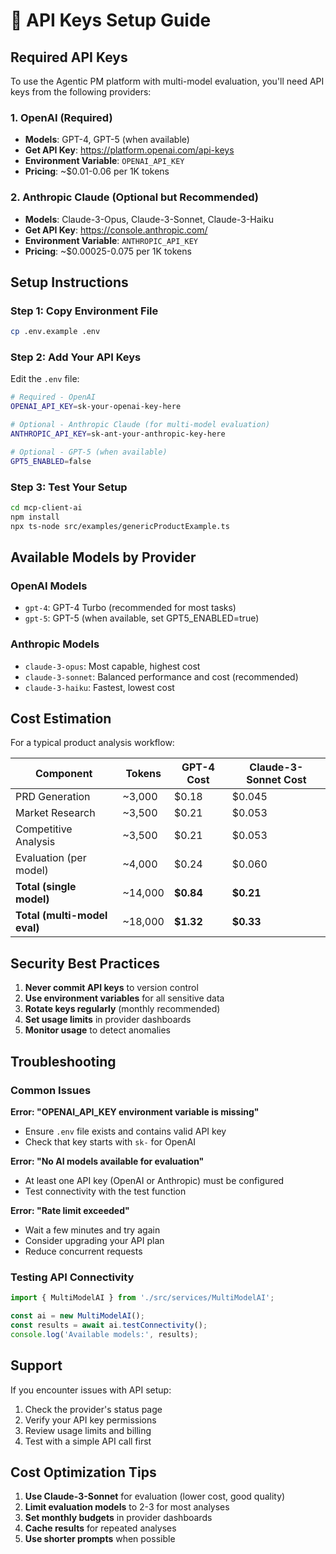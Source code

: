 # 🔑 API Keys Setup Guide

## Required API Keys

To use the Agentic PM platform with multi-model evaluation, you'll need API keys from the following providers:

### 1. OpenAI (Required)
- **Models**: GPT-4, GPT-5 (when available)
- **Get API Key**: https://platform.openai.com/api-keys
- **Environment Variable**: `OPENAI_API_KEY`
- **Pricing**: ~$0.01-0.06 per 1K tokens

### 2. Anthropic Claude (Optional but Recommended)
- **Models**: Claude-3-Opus, Claude-3-Sonnet, Claude-3-Haiku
- **Get API Key**: https://console.anthropic.com/
- **Environment Variable**: `ANTHROPIC_API_KEY`
- **Pricing**: ~$0.00025-0.075 per 1K tokens

## Setup Instructions

### Step 1: Copy Environment File
```bash
cp .env.example .env
```

### Step 2: Add Your API Keys
Edit the `.env` file:

```bash
# Required - OpenAI
OPENAI_API_KEY=sk-your-openai-key-here

# Optional - Anthropic Claude (for multi-model evaluation)
ANTHROPIC_API_KEY=sk-ant-your-anthropic-key-here

# Optional - GPT-5 (when available)
GPT5_ENABLED=false
```

### Step 3: Test Your Setup
```bash
cd mcp-client-ai
npm install
npx ts-node src/examples/genericProductExample.ts
```

## Available Models by Provider

### OpenAI Models
- `gpt-4`: GPT-4 Turbo (recommended for most tasks)
- `gpt-5`: GPT-5 (when available, set GPT5_ENABLED=true)

### Anthropic Models
- `claude-3-opus`: Most capable, highest cost
- `claude-3-sonnet`: Balanced performance and cost (recommended)
- `claude-3-haiku`: Fastest, lowest cost

## Cost Estimation

For a typical product analysis workflow:

| Component | Tokens | GPT-4 Cost | Claude-3-Sonnet Cost |
|-----------|---------|------------|---------------------|
| PRD Generation | ~3,000 | $0.18 | $0.045 |
| Market Research | ~3,500 | $0.21 | $0.053 |
| Competitive Analysis | ~3,500 | $0.21 | $0.053 |
| Evaluation (per model) | ~4,000 | $0.24 | $0.060 |
| **Total (single model)** | ~14,000 | **$0.84** | **$0.21** |
| **Total (multi-model eval)** | ~18,000 | **$1.32** | **$0.33** |

## Security Best Practices

1. **Never commit API keys** to version control
2. **Use environment variables** for all sensitive data
3. **Rotate keys regularly** (monthly recommended)
4. **Set usage limits** in provider dashboards
5. **Monitor usage** to detect anomalies

## Troubleshooting

### Common Issues

**Error: "OPENAI_API_KEY environment variable is missing"**
- Ensure `.env` file exists and contains valid API key
- Check that key starts with `sk-` for OpenAI

**Error: "No AI models available for evaluation"**
- At least one API key (OpenAI or Anthropic) must be configured
- Test connectivity with the test function

**Error: "Rate limit exceeded"**
- Wait a few minutes and try again
- Consider upgrading your API plan
- Reduce concurrent requests

### Testing API Connectivity
```typescript
import { MultiModelAI } from './src/services/MultiModelAI';

const ai = new MultiModelAI();
const results = await ai.testConnectivity();
console.log('Available models:', results);
```

## Support

If you encounter issues with API setup:
1. Check the provider's status page
2. Verify your API key permissions
3. Review usage limits and billing
4. Test with a simple API call first

## Cost Optimization Tips

1. **Use Claude-3-Sonnet** for evaluation (lower cost, good quality)
2. **Limit evaluation models** to 2-3 for most analyses
3. **Set monthly budgets** in provider dashboards
4. **Cache results** for repeated analyses
5. **Use shorter prompts** when possible